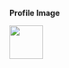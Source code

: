 ---
---

<p><strong>Profile Image</strong></p>
<img class="bg-cover" style="background-image: url({{ site.data.logged_in_user.profile_image_url }})" width="60px" height="60px" src="{{ site.baseurl }}/assets/images/blank.png">
<br>